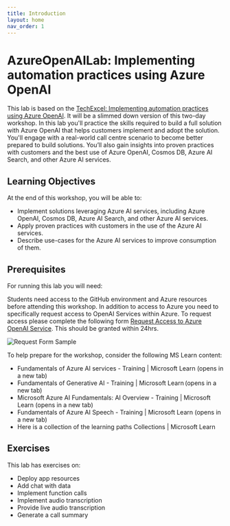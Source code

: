 ```yaml
---
title: Introduction
layout: home
nav_order: 1
---
```


# AzureOpenAILab: Implementing automation practices using Azure OpenAI

This lab is based on the [TechExcel: Implementing automation practices using Azure OpenAI](https://microsoft.github.io/TechExcel-Implementing-automation-practices-using-Azure-OpenAI). It will be a slimmed down version of this two-day workshop.
In this lab you'll practice the skills required to build a full solution with Azure OpenAI that helps customers implement and adopt the solution. You'll engage with a real-world call centre scenario to become better prepared to build solutions. You’ll also gain insights into proven practices with customers and the best use of Azure OpenAI, Cosmos DB, Azure AI Search, and other Azure AI services.

## Learning Objectives

At the end of this workshop, you will be able to: 

- Implement solutions leveraging Azure AI services, including Azure OpenAI, Cosmos DB, Azure AI Search, and other Azure AI services.
- Apply proven practices with customers in the use of the Azure AI services.  
- Describe use-cases for the Azure AI services to improve consumption of them.

## Prerequisites

For running this lab you will need:

Students need access to the GitHub environment and Azure resources before attending this workshop. In addition to access to Azure you need to specifically request access to OpenAI Services within Azure. To request access please complete the following form [Request Access to Azure OpenAI Service](https://customervoice.microsoft.com/Pages/ResponsePage.aspx?id=v4j5cvGGr0GRqy180BHbR7en2Ais5pxKtso_Pz4b1_xUNTZBNzRKNlVQSFhZMU9aV09EVzYxWFdORCQlQCN0PWcu). This should be granted within 24hrs.

![Request Form Sample](../../media/Solution/0103_OpenAI.png)

To help prepare for the workshop, consider the following MS Learn content:

- Fundamentals of Azure AI services - Training | Microsoft Learn (opens in a new tab)  
- Fundamentals of Generative AI - Training | Microsoft Learn (opens in a new tab) 
- Microsoft Azure AI Fundamentals: AI Overview - Training | Microsoft Learn (opens in a new tab)  
- Fundamentals of Azure AI Speech - Training | Microsoft Learn (opens in a new tab)
- Here is a collection of the learning paths Collections | Microsoft Learn

## Exercises

This lab has exercises on:

- Deploy app resources
- Add chat with data
- Implement function calls
- Implement audio transcription
- Provide live audio transcription
- Generate a call summary